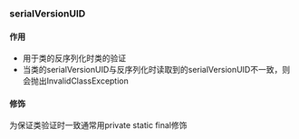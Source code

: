 ### serialVersionUID
#### 作用
- 用于类的反序列化时类的验证
- 当类的serialVersionUID与反序列化时读取到的serialVersionUID不一致，则会抛出InvalidClassException
#### 修饰
为保证类验证时一致通常用private static
final修饰
